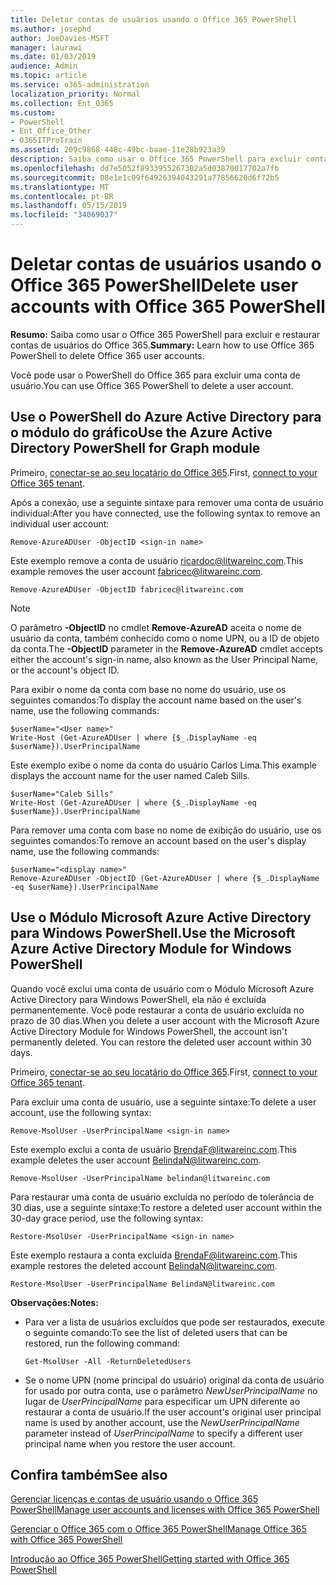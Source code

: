```yaml
---
title: Deletar contas de usuários usando o Office 365 PowerShell
ms.author: josephd
author: JoeDavies-MSFT
manager: laurawi
ms.date: 01/03/2019
audience: Admin
ms.topic: article
ms.service: o365-administration
localization_priority: Normal
ms.collection: Ent_O365
ms.custom:
- PowerShell
- Ent_Office_Other
- O365ITProTrain
ms.assetid: 209c9868-448c-49bc-baae-11e28b923a39
description: Saiba como usar o Office 365 PowerShell para excluir contas de usuários do Office 365.
ms.openlocfilehash: dd7e5052f8933955267302a5d03870017702a7fb
ms.sourcegitcommit: 08e1e1c09f64926394043291a77856620d6f72b5
ms.translationtype: MT
ms.contentlocale: pt-BR
ms.lasthandoff: 05/15/2019
ms.locfileid: "34069037"
---
```

# <a name="delete-user-accounts-with-office-365-powershell"></a><span data-ttu-id="f6a44-103">Deletar contas de usuários usando o Office 365 PowerShell</span><span class="sxs-lookup"><span data-stu-id="f6a44-103">Delete user accounts with Office 365 PowerShell</span></span>

<span data-ttu-id="f6a44-104">**Resumo:** Saiba como usar o Office 365 PowerShell para excluir e restaurar contas de usuários do Office 365.</span><span class="sxs-lookup"><span data-stu-id="f6a44-104">**Summary:**  Learn how to use Office 365 PowerShell to delete Office 365 user accounts.</span></span>
  
<span data-ttu-id="f6a44-105">Você pode usar o PowerShell do Office 365 para excluir uma conta de usuário.</span><span class="sxs-lookup"><span data-stu-id="f6a44-105">You can use Office 365 PowerShell to delete a user account.</span></span>

   
## <a name="use-the-azure-active-directory-powershell-for-graph-module"></a><span data-ttu-id="f6a44-106">Use o PowerShell do Azure Active Directory para o módulo do gráfico</span><span class="sxs-lookup"><span data-stu-id="f6a44-106">Use the Azure Active Directory PowerShell for Graph module</span></span>

<span data-ttu-id="f6a44-107">Primeiro, [conectar-se ao seu locatário do Office 365](connect-to-office-365-powershell.md#connect-with-the-azure-active-directory-powershell-for-graph-module).</span><span class="sxs-lookup"><span data-stu-id="f6a44-107">First, [connect to your Office 365 tenant](connect-to-office-365-powershell.md#connect-with-the-azure-active-directory-powershell-for-graph-module).</span></span>

<span data-ttu-id="f6a44-108">Após a conexão, use a seguinte sintaxe para remover uma conta de usuário individual:</span><span class="sxs-lookup"><span data-stu-id="f6a44-108">After you have connected, use the following syntax to remove an individual user account:</span></span>
  
```
Remove-AzureADUser -ObjectID <sign-in name>
```

<span data-ttu-id="f6a44-109">Este exemplo remove a conta de usuário ricardoc@litwareinc.com.</span><span class="sxs-lookup"><span data-stu-id="f6a44-109">This example removes the user account fabricec@litwareinc.com.</span></span>
  
```
Remove-AzureADUser -ObjectID fabricec@litwareinc.com
```

> [!NOTE]
> <span data-ttu-id="f6a44-110">O parâmetro **-ObjectID** no cmdlet **Remove-AzureAD** aceita o nome de usuário da conta, também conhecido como o nome UPN, ou a ID de objeto da conta.</span><span class="sxs-lookup"><span data-stu-id="f6a44-110">The **-ObjectID** parameter in the **Remove-AzureAD** cmdlet accepts either the account's sign-in name, also known as the User Principal Name, or the account's object ID.</span></span>
  
<span data-ttu-id="f6a44-111">Para exibir o nome da conta com base no nome do usuário, use os seguintes comandos:</span><span class="sxs-lookup"><span data-stu-id="f6a44-111">To display the account name based on the user's name, use the following commands:</span></span>
  
```
$userName="<User name>"
Write-Host (Get-AzureADUser | where {$_.DisplayName -eq $userName}).UserPrincipalName
```

<span data-ttu-id="f6a44-112">Este exemplo exibe o nome da conta do usuário Carlos Lima.</span><span class="sxs-lookup"><span data-stu-id="f6a44-112">This example displays the account name for the user named Caleb Sills.</span></span>
  
```
$userName="Caleb Sills"
Write-Host (Get-AzureADUser | where {$_.DisplayName -eq $userName}).UserPrincipalName
```

<span data-ttu-id="f6a44-113">Para remover uma conta com base no nome de exibição do usuário, use os seguintes comandos:</span><span class="sxs-lookup"><span data-stu-id="f6a44-113">To remove an account based on the user's display name, use the following commands:</span></span>
  
```
$userName="<display name>"
Remove-AzureADUser -ObjectID (Get-AzureADUser | where {$_.DisplayName -eq $userName}).UserPrincipalName
```

## <a name="use-the-microsoft-azure-active-directory-module-for-windows-powershell"></a><span data-ttu-id="f6a44-114">Use o Módulo Microsoft Azure Active Directory para Windows PowerShell.</span><span class="sxs-lookup"><span data-stu-id="f6a44-114">Use the Microsoft Azure Active Directory Module for Windows PowerShell</span></span>

<span data-ttu-id="f6a44-p101">Quando você exclui uma conta de usuário com o Módulo Microsoft Azure Active Directory para Windows PowerShell, ela não é excluída permanentemente. Você pode restaurar a conta de usuário excluída no prazo de 30 dias.</span><span class="sxs-lookup"><span data-stu-id="f6a44-p101">When you delete a user account with the Microsoft Azure Active Directory Module for Windows PowerShell, the account isn't permanently deleted. You can restore the deleted user account within 30 days.</span></span>

<span data-ttu-id="f6a44-117">Primeiro, [conectar-se ao seu locatário do Office 365](connect-to-office-365-powershell.md#connect-with-the-microsoft-azure-active-directory-module-for-windows-powershell).</span><span class="sxs-lookup"><span data-stu-id="f6a44-117">First, [connect to your Office 365 tenant](connect-to-office-365-powershell.md#connect-with-the-microsoft-azure-active-directory-module-for-windows-powershell).</span></span>


<span data-ttu-id="f6a44-118">Para excluir uma conta de usuário, use a seguinte sintaxe:</span><span class="sxs-lookup"><span data-stu-id="f6a44-118">To delete a user account, use the following syntax:</span></span>
  
```
Remove-MsolUser -UserPrincipalName <sign-in name>
```

<span data-ttu-id="f6a44-119">Este exemplo exclui a conta de usuário BrendaF@litwareinc.com.</span><span class="sxs-lookup"><span data-stu-id="f6a44-119">This example deletes the user account BelindaN@litwareinc.com.</span></span>
  
```
Remove-MsolUser -UserPrincipalName belindan@litwareinc.com
```

<span data-ttu-id="f6a44-120">Para restaurar uma conta de usuário excluída no período de tolerância de 30 dias, use a seguinte sintaxe:</span><span class="sxs-lookup"><span data-stu-id="f6a44-120">To restore a deleted user account within the 30-day grace period, use the following syntax:</span></span>
  
```
Restore-MsolUser -UserPrincipalName <sign-in name>
```

<span data-ttu-id="f6a44-121">Este exemplo restaura a conta excluída BrendaF@litwareinc.com.</span><span class="sxs-lookup"><span data-stu-id="f6a44-121">This example restores the deleted account BelindaN@litwareinc.com.</span></span>
  
```
Restore-MsolUser -UserPrincipalName BelindaN@litwareinc.com
```

 <span data-ttu-id="f6a44-122">**Observações:**</span><span class="sxs-lookup"><span data-stu-id="f6a44-122">**Notes:**</span></span>
  
- <span data-ttu-id="f6a44-123">Para ver a lista de usuários excluídos que pode ser restaurados, execute o seguinte comando:</span><span class="sxs-lookup"><span data-stu-id="f6a44-123">To see the list of deleted users that can be restored, run the following command:</span></span>
    
  ```
  Get-MsolUser -All -ReturnDeletedUsers
  ```

- <span data-ttu-id="f6a44-124">Se o nome UPN (nome principal do usuário) original da conta de usuário for usado por outra conta, use o parâmetro _NewUserPrincipalName_ no lugar de _UserPrincipalName_ para especificar um UPN diferente ao restaurar a conta de usuário.</span><span class="sxs-lookup"><span data-stu-id="f6a44-124">If the user account's original user principal name is used by another account, use the _NewUserPrincipalName_ parameter instead of _UserPrincipalName_ to specify a different user principal name when you restore the user account.</span></span>


## <a name="see-also"></a><span data-ttu-id="f6a44-125">Confira também</span><span class="sxs-lookup"><span data-stu-id="f6a44-125">See also</span></span>

[<span data-ttu-id="f6a44-126">Gerenciar licenças e contas de usuário usando o Office 365 PowerShell</span><span class="sxs-lookup"><span data-stu-id="f6a44-126">Manage user accounts and licenses with Office 365 PowerShell</span></span>](manage-user-accounts-and-licenses-with-office-365-powershell.md)
  
[<span data-ttu-id="f6a44-127">Gerenciar o Office 365 com o Office 365 PowerShell</span><span class="sxs-lookup"><span data-stu-id="f6a44-127">Manage Office 365 with Office 365 PowerShell</span></span>](manage-office-365-with-office-365-powershell.md)
  
[<span data-ttu-id="f6a44-128">Introdução ao Office 365 PowerShell</span><span class="sxs-lookup"><span data-stu-id="f6a44-128">Getting started with Office 365 PowerShell</span></span>](getting-started-with-office-365-powershell.md)

